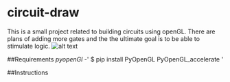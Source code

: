 # circuit-draw
This is a small project related to building circuits using openGL. There are plans of adding more gates and the the ultimate goal is to be able to stimulate logic.
![alt text](https://github.com/shubhankarsharma00/circuit-draw/blob/master/img.png)

##Requirements
*pyopenGl* -' $ pip install PyOpenGL PyOpenGL_accelerate '

##Instructions